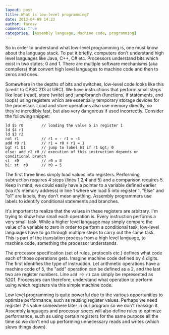 ```yaml
---
layout: post
title: What is low-level programming?
date: 2013-04-09 14:23
author: farezv
comments: true
categories: [Assembly language, Machine code, programming]
---
```

So in order to understand what low-level programming is, one must know about the language stack. To put it briefly, computers don't understand high level languages like Java, C++, C# etc. Processors understand bits which exist in two states; 0 and 1. There are multiple software mechanisms (aka compilers) that convert high level languages to machine code and then to zeros and ones.

Somewhere in the depths of bits and switches, low-level code looks like this (credit to CPSC 213 at UBC). We have instructions that perform small steps like load (read), store (write) and jump/branch (functions, if statements, and loops) using registers which are essentially temporary storage devices for the processor. Load and store operations also use memory directly, so they're incredibly fast, but also very dangerous if used incorrectly. Consider the following snippet:

```
ld $5 r0        // loading the value 5 in register 1
ld $4 r1
ld $3 r2
not r1          // r1 = - r1 = -4
add r0 r1       // r1 = r0 + r1 = 1
bgt r1 b1       // jump to label b1 if r1 &gt; 0
else: add r2 r0 // execution of this instruction depends on conditional branch
st  r0          // r0 = 8
b1: st  r0      // r0 = 5
```

The first three lines simply load values into registers. Performing subtraction requires 4 steps (lines 1,2,4 and 5) and a comparison requires 5. Keep in mind, we could easily have a pointer to a variable defined earlier (via it's memory address) in line 1 where we load 5 into register 1. "Else" and "b1" are labels, they don't mean anything. Assembly programmers use labels to identify conditional statements and branches.

It's important to realize that the values in these registers are arbitrary. I'm trying to show how small each operation is. Every instruction performs a very small task. While a higher level language may simply compare the value of a variable to zero in order to perform a conditional task, low-level languages have to go through multiple steps to carry out the same task. This is part of the translation process from a high level language, to machine code, something the processor understands.

The processor specification (set of rules, protocols etc.) defines what code each of those operations gets. Imagine machine code defined by 4 digits. The first identifies the type of instruction. Let arithmetic operations have a machine code of 5, the "add" operation can be defined as a 2, and the last two are register numbers. Line <code>add r0 r1</code> can simply be represented as 5201. Processors can therefore, understand what operation to perform using which registers via this simple machine code.

Low level programming is quite powerful due to the various opportunities to optimize performance, such as reusing register values. Perhaps we need register 2's value somewhere later in our program so we don't reassign it. Assembly languages and processor specs will also define rules to optimize performance, such as using certain registers for the same purpose all the time so we don't end up performing unnecessary reads and writes (which slows things down).
